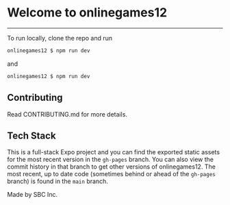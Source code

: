 # Welcome to onlinegames12
----
To run locally, clone the repo and run 
``` bash
onlinegames12 $ npm run dev
```
and
``` bash
onlinegames12 $ npm run dev
```

## Contributing

Read CONTRIBUTING.md for more details.

## Tech Stack
This is a full-stack Expo project and you can find the exported static assets for the most recent version in the `gh-pages` branch. You can also view the commit history in that branch to get other versions of onlinegames12. The most recent, up to date code (sometimes behind or ahead of the `gh-pages` branch) is found in the `main` branch.


Made by SBC Inc.
